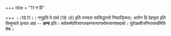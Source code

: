 +++
title = "11 न हि"

+++
।।18.11।। ननुइति मे पार्थ \[18।6\] इति भगवता स्वसिद्धान्तो निष्ठाङ्कितः;
अतोन हि देहभृता इति किमुच्यते इत्यत आह -- **अन्य** इति।
सर्वकर्मपरित्यागलक्षणस्त्यागार्थस्त्यागशब्दार्थः।
पूर्वपक्षबीजनिरासार्थमिति शेषः।
